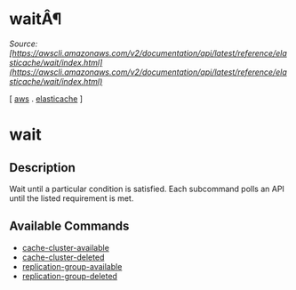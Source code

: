 # waitÂ¶

*Source: [https://awscli.amazonaws.com/v2/documentation/api/latest/reference/elasticache/wait/index.html](https://awscli.amazonaws.com/v2/documentation/api/latest/reference/elasticache/wait/index.html)*

[ [aws](https://awscli.amazonaws.com/v2/documentation/api/latest/reference/index.html#cli-aws) . [elasticache](https://awscli.amazonaws.com/v2/documentation/api/latest/reference/elasticache/index.html#cli-aws-elasticache) ]

# wait

## Description

Wait until a particular condition is satisfied. Each subcommand polls an API until the listed requirement is met.

## Available Commands

- [cache-cluster-available](https://awscli.amazonaws.com/v2/documentation/api/latest/reference/elasticache/wait/cache-cluster-available.html)
- [cache-cluster-deleted](https://awscli.amazonaws.com/v2/documentation/api/latest/reference/elasticache/wait/cache-cluster-deleted.html)
- [replication-group-available](https://awscli.amazonaws.com/v2/documentation/api/latest/reference/elasticache/wait/replication-group-available.html)
- [replication-group-deleted](https://awscli.amazonaws.com/v2/documentation/api/latest/reference/elasticache/wait/replication-group-deleted.html)